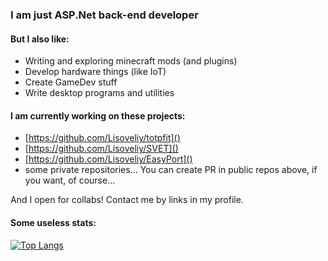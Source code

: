 ### I am just <b>ASP.Net</b> back-end developer

#### But I also like:
- Writing and exploring minecraft mods (and plugins)
- Develop hardware things (like IoT)
- Create GameDev stuff
- Write desktop programs and utilities

#### I am currently working on these projects:
- [https://github.com/Lisoveliy/totpfit]()
- [https://github.com/Lisoveliy/SVET]()
- [https://github.com/Lisoveliy/EasyPort]()
- some private repositories... 
You can create PR in public repos above, if you want, of course...

And I open for collabs! Contact me by links in my profile.

#### Some useless stats:
[![Top Langs](https://github-readme-stats.vercel.app/api/top-langs/?username=lisoveliy&count_private=true&theme=transparent&layout=compact&hide=asp.net,shaderlab,hlsl)](https://github.com/anuraghazra/github-readme-stats)

